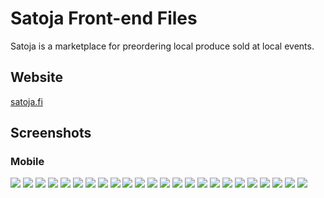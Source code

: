 # Satoja Front-end Files

Satoja is a marketplace for preordering local produce sold at local events. 

## Website

[satoja.fi](satoja.fi)

## Screenshots

### Mobile

![](https://res.cloudinary.com/ninaw/image/upload/c_scale,w_280/v1655486784/satoja_1_k1vm4z.png)
![](https://res.cloudinary.com/ninaw/image/upload/c_scale,w_280/v1655489073/satoja_2_jqik4x.png)
![](https://res.cloudinary.com/ninaw/image/upload/c_scale,w_280/v1655489069/satoja_3_ru4zhb.png)
![](https://res.cloudinary.com/ninaw/image/upload/c_scale,w_280/v1655489071/satoja_4_k3vujp.png)
![](https://res.cloudinary.com/ninaw/image/upload/c_scale,w_280/v1655489070/satoja_5_br2prr.png)
![](https://res.cloudinary.com/ninaw/image/upload/c_scale,w_280/v1655489071/satoja_6_slz0dr.png)
![](https://res.cloudinary.com/ninaw/image/upload/c_scale,w_280/v1655489071/satoja_7_mv97x4.png)
![](https://res.cloudinary.com/ninaw/image/upload/c_scale,w_280/v1655489071/satoja_8_rnvb53.png)
![](https://res.cloudinary.com/ninaw/image/upload/c_scale,w_280/v1655489072/satoja_9_frb6wz.png)
![](https://res.cloudinary.com/ninaw/image/upload/c_scale,w_280/v1655489072/satoja_10_n8ssuk.png)
![](https://res.cloudinary.com/ninaw/image/upload/c_scale,w_280/v1655489072/satoja_11_aj8n0p.png)
![](https://res.cloudinary.com/ninaw/image/upload/c_scale,w_280/v1655489072/satoja_12_q5dz9j.png)
![](https://res.cloudinary.com/ninaw/image/upload/c_scale,w_280/v1655489073/satoja_13_p6pb2r.png)
![](https://res.cloudinary.com/ninaw/image/upload/c_scale,w_280/v1655489073/satoja_14_ahhe9y.png)
![](https://res.cloudinary.com/ninaw/image/upload/c_scale,w_280/v1655489073/satoja_15_utub6d.png)
![](https://res.cloudinary.com/ninaw/image/upload/c_scale,w_280/v1655489075/satoja_16_fqccwg.png)
![](https://res.cloudinary.com/ninaw/image/upload/c_scale,w_280/v1655489075/satoja_17_rcftgx.png)
![](https://res.cloudinary.com/ninaw/image/upload/c_scale,w_280/v1655489075/satoja_18_msc4hi.png)
![](https://res.cloudinary.com/ninaw/image/upload/c_scale,w_280/v1655489075/satoja_21_uacdaw.png)
![](https://res.cloudinary.com/ninaw/image/upload/c_scale,w_280/v1655489077/satoja_22_b0eays.png)
![](https://res.cloudinary.com/ninaw/image/upload/c_scale,w_280/v1655489077/satoja_23_swp6bf.png)
![](https://res.cloudinary.com/ninaw/image/upload/c_scale,w_280/v1655489077/satoja_24_gaah7e.png)
![](https://res.cloudinary.com/ninaw/image/upload/c_scale,w_280/v1655489077/satoja_25_t1t4uc.png)
![](https://res.cloudinary.com/ninaw/image/upload/c_scale,w_280/v1655489075/satoja_19_zxhazw.png)






